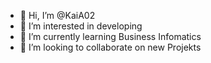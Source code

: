 - 👋 Hi, I’m @KaiA02
- 👀 I’m interested in developing
- 🌱 I’m currently learning Business Infomatics
- 💞️ I’m looking to collaborate on new Projekts

<!---
KaiA02/KaiA02 is a ✨ special ✨ repository because its `README.md` (this file) appears on your GitHub profile.
You can click the Preview link to take a look at your changes.
--->

